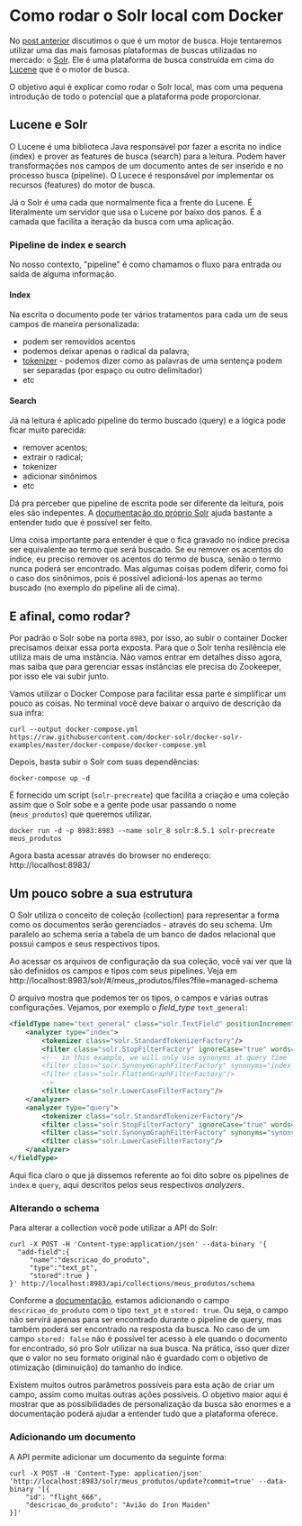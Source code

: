 # Como rodar o Solr local com Docker

No [post anterior](https://medium.com/butech-co/um-gole-de-m%C3%A1quinas-de-busca-fa41b7d577c6) discutimos o que é um motor de busca.
Hoje tentaremos utilizar uma das mais famosas plataformas de buscas utilizadas no mercado: o [Solr](https://lucene.apache.org/solr/).
Ele é uma plataforma de busca construída em cima do [Lucene](https://lucene.apache.org/) que é o motor de busca.

O objetivo aqui é explicar como rodar o Solr local, mas com uma pequena introdução de todo o potencial que a plataforma pode proporcionar.

## Lucene e Solr

O Lucene é uma biblioteca Java responsável por fazer a escrita no índice (index) e prover as features de busca (search) para a leitura.
Podem haver transformações nos campos de um documento antes de ser inserido e no processo busca (pipeline).
O Lucece é responsável por implementar os recursos (features) do motor de busca.

Já o Solr é uma cada que normalmente fica a frente do Lucene.
É literalmente um servidor que usa o Lucene por baixo dos panos.
É a camada que facilita a iteração da busca com uma aplicação.

### Pipeline de index e search

No nosso contexto, "pipeline" é como chamamos o fluxo para entrada ou saída de alguma informação.

#### Index

Na escrita o documento pode ter vários tratamentos para cada um de seus campos de maneira personalizada:
- podem ser removidos acentos
- podemos deixar apenas o radical da palavra;
- [tokenizer](https://lucene.apache.org/solr/guide/8_5/about-tokenizers.html) - podemos dizer como as palavras de uma sentença podem ser separadas (por espaço ou outro delimitador)
- etc


#### Search

Já na leitura é aplicado pipeline do termo buscado (query) e a lógica pode ficar muito parecida:
- remover acentos;
- extrair o radical;
- tokenizer
- adicionar sinônimos
- etc

Dá pra perceber que pipeline de escrita pode ser diferente da leitura, pois eles são indepentes.
A [documentação do próprio Solr](https://lucene.apache.org/solr/guide/8_5/field-type-definitions-and-properties.html#field-type-definitions-in-schema-xml) ajuda bastante a entender tudo que é possível ser feito.

Uma coisa importante para entender é que o fica gravado no índice precisa ser equivalente ao termo que será buscado.
Se eu remover os acentos do índice, eu preciso remover os acentos do termo de busca, senão o termo nunca poderá ser encontrado.
Mas algumas coisas podem diferir, como foi o caso dos sinônimos, pois é possível adicioná-los apenas ao termo buscado (no exemplo do pipeline ali de cima).

## E afinal, como rodar?

Por padrão o Solr sobe na porta `8983`, por isso, ao subir o container Docker precisamos deixar essa porta exposta.
Para que o Solr tenha resilência ele utiliza mais de uma instância.
Não vamos entrar em detalhes disso agora, mas saiba que para gerenciar essas instâncias ele precisa do Zookeeper, por isso ele vai subir junto.


Vamos utilizar o Docker Compose para facilitar essa parte e simplificar um pouco as coisas.
No terminal você deve baixar o arquivo de descrição da sua infra:
```shell
curl --output docker-compose.yml https://raw.githubusercontent.com/docker-solr/docker-solr-examples/master/docker-compose/docker-compose.yml
```

Depois, basta subir o Solr com suas dependências:
```shell
docker-compose up -d
```




É fornecido um script (`solr-precreate`) que facilita a criação e uma coleção assim que o Solr sobe e a gente pode usar passando o nome (`meus_produtos`) que queremos utilizar.

```shell
docker run -d -p 8983:8983 --name solr_8 solr:8.5.1 solr-precreate meus_produtos
```

Agora basta acessar através do browser no endereço: http://localhost:8983/

## Um pouco sobre a sua estrutura

O Solr utiliza o conceito de coleção (collection) para representar a forma como os documentos serão gerenciados - através do seu schema.
Um paralelo ao schema seria a tabela de um banco de dados relacional que possui campos e seus respectivos tipos.

Ao acessar os arquivos de configuração da sua coleção, você vai ver que lá são definidos os campos e tipos com seus pipelines.
Veja em http://localhost:8983/solr/#/meus_produtos/files?file=managed-schema

O arquivo mostra que podemos ter os tipos, o campos e várias outras configurações.
Vejamos, por exemplo o _field\_type_ `text_general`:
```xml
<fieldType name="text_general" class="solr.TextField" positionIncrementGap="100" multiValued="true">
    <analyzer type="index">
        <tokenizer class="solr.StandardTokenizerFactory"/>
        <filter class="solr.StopFilterFactory" ignoreCase="true" words="stopwords.txt" />
        <!-- in this example, we will only use synonyms at query time
        <filter class="solr.SynonymGraphFilterFactory" synonyms="index_synonyms.txt" ignoreCase="true" expand="false"/>
        <filter class="solr.FlattenGraphFilterFactory"/>
        -->
        <filter class="solr.LowerCaseFilterFactory"/>
    </analyzer>
    <analyzer type="query">
        <tokenizer class="solr.StandardTokenizerFactory"/>
        <filter class="solr.StopFilterFactory" ignoreCase="true" words="stopwords.txt" />
        <filter class="solr.SynonymGraphFilterFactory" synonyms="synonyms.txt" ignoreCase="true" expand="true"/>
        <filter class="solr.LowerCaseFilterFactory"/>
    </analyzer>
</fieldType>
```

Aqui fica claro o que já dissemos referente ao foi dito sobre os pipelines de `index` e `query`, aqui descritos pelos seus respectivos _analyzers_.

### Alterando o schema

Para alterar a collection você pode utilizar a API do Solr:
```shell
curl -X POST -H 'Content-type:application/json' --data-binary '{
  "add-field":{
     "name":"descricao_do_produto",
     "type":"text_pt",
     "stored":true }
}' http://localhost:8983/api/collections/meus_produtos/schema
```

Conforme a [documentação](https://lucene.apache.org/solr/guide/8_5/schema-api.html#add-a-new-field), estamos adicionando o campo `descricao_do_produto` com o tipo `text_pt` e `stored: true`.
Ou seja, o campo não servirá apenas para ser encontrado durante o pipeline de query, mas também poderá ser encontrado na resposta da busca.
No caso de um campo `stored: false` não é possível ter acesso à ele quando o documento for encontrado, só pro Solr utilizar na sua busca.
Na prática, isso quer dizer que o valor no seu formato original não é guardado com o objetivo de otimização (diminuição) do tamanho do índice.

Existem muitos outros parâmetros possíveis para esta ação de criar um campo, assim como muitas outras ações possíveis.
O objetivo maior aqui é mostrar que as possibilidades de personalização da busca são enormes e a documentação poderá ajudar a entender tudo que a plataforma oferece.

### Adicionando um documento

A API permite adicionar um documento da seguinte forma:
```shell
curl -X POST -H 'Content-Type: application/json' 'http://localhost:8983/solr/meus_produtos/update?commit=true' --data-binary '[{ 
    "id": "flight_666",
    "descricao_do_produto": "Avião do Iron Maiden"
}]'
```

